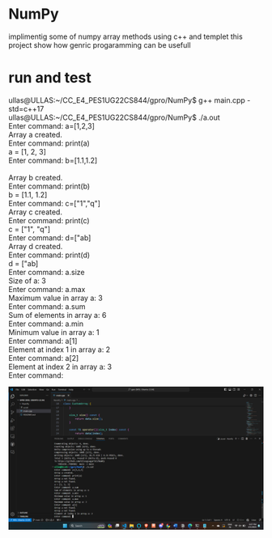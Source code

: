 # NumPy
implimentig some of numpy array methods using c++ and templet
this project show how genric progaramming can be usefull

# run and test
ullas@ULLAS:~/CC_E4_PES1UG22CS844/gpro/NumPy$ g++ main.cpp -std=c++17<br>
ullas@ULLAS:~/CC_E4_PES1UG22CS844/gpro/NumPy$ ./a.out<br>
Enter command: a=[1,2,3]<br>
Array a created.<br>
Enter command: print(a)<br>
a = [1, 2, 3]<br>
Enter command: b=[1.1,1.2] <br>          
Array b created.<br>
Enter command: print(b)<br>
b = [1.1, 1.2]<br>
Enter command: c=["1","q"]<br>
Array c created.<br>
Enter command: print(c)<br>
c = ["1", "q"]<br>
Enter command: d=["ab]<br>
Array d created.<br>
Enter command: print(d)<br>
d = ["ab]<br>
Enter command: a.size<br>
Size of a: 3<br>
Enter command: a.max<br>
Maximum value in array a: 3<br>
Enter command: a.sum<br>
Sum of elements in array a: 6<br>
Enter command: a.min<br>
Minimum value in array a: 1<br>
Enter command: a[1]<br>
Element at index 1 in array a: 2<br>
Enter command: a[2]<br>
Element at index 2 in array a: 3<br>
Enter command: <br>

![alt text](image.png)